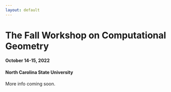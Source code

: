 ```yaml
---
layout: default
---
```


# The Fall Workshop on Computational Geometry

#### October 14-15, 2022

#### North Carolina State University

More info coming soon.
